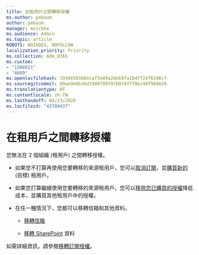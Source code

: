 ```yaml
---
title: 在租用戶之間轉移授權
ms.author: pebaum
author: pebaum
manager: mnirkhe
ms.audience: Admin
ms.topic: article
ROBOTS: NOINDEX, NOFOLLOW
localization_priority: Priority
ms.collection: Adm_O365
ms.custom:
- "1500021"
- "4689"
ms.openlocfilehash: 19366565b8ecef5e89a2deb9fa1b4ff2476246cf
ms.sourcegitcommit: 89ae9e8b36d1980f89f07b016fff0ec48f96b620
ms.translationtype: HT
ms.contentlocale: zh-TW
ms.lasthandoff: 04/23/2020
ms.locfileid: "43789437"
---
```

# <a name="transfer-licenses-between-tenants"></a>在租用戶之間轉移授權

您無法在 2 個組織 (租用戶) 之間轉移授權。 

- 如果您不打算再使用您要轉移的來源租用戶，您可以[取消訂閱](https://admin.microsoft.com/Adminportal/Home?source=applauncher#/subscriptions)，並[購買新的](https://products.office.com/compare-all-microsoft-office-products-b?rtc=1&activetab=tab:primaryr2) (目標) 租用戶。

- 如果您打算繼續使用您要轉移的來源租用戶，您可以[移除您已購買的授權](https://docs.microsoft.com/microsoft-365/commerce/licenses/buy-licenses?view=o365-worldwide)降低成本，並購買其他租用戶中的授權。

- 在任一種情況下，您都可以移轉信箱和其他資料。

    - [移轉信箱](https://docs.microsoft.com/Exchange/mailbox-migration/migrate-mailboxes-across-tenants)

    - [移轉 SharePoint](https://aka.ms/modernSpoAdminCenter/CloudContentMigrations) 資料

如需詳細資訊，請參閱[移轉訂閱授權](https://docs.microsoft.com/microsoft-365/commerce/licenses/buy-licenses?view=o365-worldwide)。
